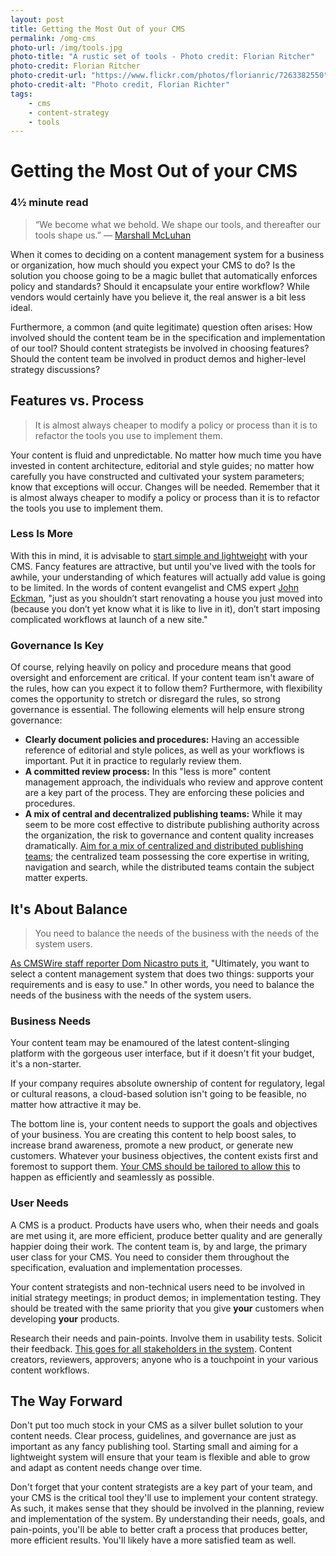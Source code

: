 ```yaml
---
layout: post
title: Getting the Most Out of your CMS
permalink: /omg-cms
photo-url: /img/tools.jpg
photo-title: "A rustic set of tools - Photo credit: Florian Ritcher"
photo-credit: Florian Ritcher
photo-credit-url: "https://www.flickr.com/photos/florianric/7263382550"
photo-credit-alt: "Photo credit, Florian Richter"
tags: 
    - cms
    - content-strategy
    - tools
---
```


# Getting the Most Out of your CMS

### 4&frac12; minute read

> “We become what we behold. We shape our tools, and thereafter our tools shape us.” ― [Marshall McLuhan][1]

When it comes to deciding on a content management system for a business or organization, how much should you expect your CMS to do? Is the solution you choose going to be a magic bullet that automatically enforces policy and standards? Should it encapsulate your entire workflow? While vendors would certainly have you believe it, the real answer is a bit less ideal.

Furthermore, a common (and quite legitimate) question often arises: How involved should the content team be in the specification and implementation of our tool? Should content strategists be involved in choosing features? Should the content team be involved in product demos and higher-level strategy discussions?


## Features vs. Process

> It is almost always cheaper to modify a policy or process than it is to refactor the tools you use to implement them.

Your content is fluid and unpredictable. No matter how much time you have invested in content architecture, editorial and style guides; no matter how carefully you have constructed and cultivated your system parameters; know that exceptions will occur. Changes will be needed. Remember that it is almost always cheaper to modify a policy or process than it is to refactor the tools you use to implement them.

### Less Is More
With this in mind, it is advisable to [start simple and lightweight][2] with your CMS. Fancy features are attractive, but until you've lived with the tools for awhile, your understanding of which features will actually add value is going to be limited. In the words of content evangelist and CMS expert [John Eckman][3], "just as you shouldn’t start renovating a house you just moved into (because you don’t yet know what it is like to live in it), don’t start imposing complicated workflows at launch of a new site."

### Governance Is Key
Of course, relying heavily on policy and procedure means that good oversight and enforcement are critical. If your content team isn't aware of the rules, how can you expect it to follow them? Furthermore, with flexibility comes the opportunity to stretch or disregard the rules, so strong governance is essential. The following elements will help ensure strong governance:

- **Clearly document policies and procedures:** Having an accessible reference of editorial and style polices, as well as your workflows is important. Put it in practice to regularly review them.
- **A committed review process:** In this "less is more" content management approach, the individuals who review and approve content are a key part of the process. They are enforcing these policies and procedures.
- **A mix of central and decentralized publishing teams:** While it may seem to be more cost effective to distribute publishing authority across the organization, the risk to governance and content quality increases dramatically. [Aim for a mix of centralized and distributed publishing teams][4]; the centralized team possessing the core expertise in writing, navigation and search, while the distributed teams contain the subject matter experts.


## It's About Balance

> You need to balance the needs of the business with the needs of the system users.

[As CMSWire staff reporter Dom Nicastro puts it][5], "Ultimately, you want to select a content management system that does two things: supports your requirements and is easy to use." In other words, you need to balance the needs of the business with the needs of the system users.

### Business Needs
Your content team may be enamoured of the latest content-slinging platform with the gorgeous user interface, but if it doesn't fit your budget, it's a non-starter.

If your company requires absolute ownership of content for regulatory, legal or cultural reasons, a cloud-based solution isn't going to be feasible, no matter how attractive it may be.

The bottom line is, your content needs to support the goals and objectives of your business. You are creating this content to help boost sales, to increase brand awareness, promote a new product, or generate new customers. Whatever your business objectives, the content exists first and foremost to support them. [Your CMS should be tailored to allow this][6] to happen as efficiently and seamlessly as possible.

### User Needs
A CMS is a product. Products have users who, when their needs and goals are met using it, are more efficient, produce better quality and are generally happier doing their work. The content team is, by and large, the primary user class for your CMS. You need to consider them throughout the specification, evaluation and implementation processes.

Your content strategists and non-technical users need to be involved in initial strategy meetings; in product demos; in implementation testing. They should be treated with the same priority that you give **your** customers when developing **your** products.

Research their needs and pain-points. Involve them in usability tests. Solicit their feedback. [This goes for all stakeholders in the system][7]. Content creators, reviewers, approvers; anyone who is a touchpoint in your various content workflows.


## The Way Forward

Don't put too much stock in your CMS as a silver bullet solution to your content needs. Clear process, guidelines, and governance are just as important as any fancy publishing tool. Starting small and aiming for a lightweight system will ensure that your team is flexible and able to grow and adapt as content needs change over time.

Don't forget that your content strategists are a key part of your team, and your CMS is the critical tool they'll use to implement your content strategy. As such, it makes sense that they should be involved in the planning, review and implementation of the system. By understanding their needs, goals, and pain-points, you'll be able to better craft a process that produces better, more efficient results. You'll likely have a more satisfied team as well.



 

[1]:	http://www.goodreads.com/author/show/455.Marshall_McLuhan "Marshall McLuhan"
[2]:	http://www.cmsmyth.com/2013/09/the-cms-workflow-myth/ "The CMS Workflow Myth"
[3]:	https://twitter.com/jeckman "@jeckman"
[4]:	http://www.gerrymcgovern.com/new-thinking/decentralized-publishing-equals-amateur-web-management "Decentralized publishing equals amateur web management"
[5]:	http://www.cmswire.com/cms/web-cms/7-rules-for-selecting-the-right-content-management-system-023026.php "7 Rules for Selecting the Right Content Management System"
[6]:	http://www.cmswire.com/cms/web-cms/7-rules-for-selecting-the-right-content-management-system-023026.php "7 Rules for Selecting the Right Content Management System"
[7]:	http://www.cmsmyth.com/2013/09/the-cms-workflow-myth/ "The CMS Workflow Myth"
